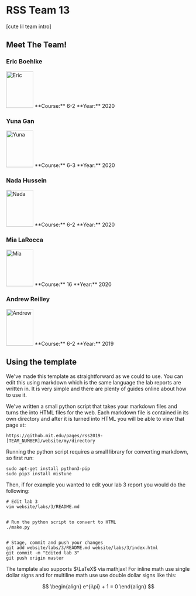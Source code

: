 # RSS Team 13

[cute lil team intro]

## Meet The Team!

### Eric Boehlke
<img src="https://drive.google.com/file/d/1zHgYd1Cu5A9lYqZvU-M3umE_TS851uiB/preview" alt="Eric" height="100" width="74">
**Course:** 6-2
**Year:** 2020

### Yuna Gan
<img src="https://drive.google.com/file/d/12f5LioGw4vNExfYozHTHZbiuAkTZoz0vpreview" alt="Yuna" height="100" width="74">
**Course:** 6-3
**Year:** 2020

### Nada Hussein
<img src="https://drive.google.com/file/d/1Hj7_pHrafliZA2RStTCo9KAMGFc6WUnG/preview" alt="Nada" height="100" width="74">
**Course:** 6-2
**Year:** 2020

### Mia LaRocca
<img src="https://drive.google.com/file/d/1IS6WAVeytnXESOZVFqu0P_aEtFHFLdt1preview" alt="Mia" height="100" width="74">
**Course:** 16
**Year:** 2020

### Andrew Reilley
<img src="https://drive.google.com/file/d/1OHYAbxKBRf0JzH6WcKUTVxda-Y2fEkdipreview" alt="Andrew" height="100" width="74">
**Course:** 6-2
**Year:** 2019


## Using the template

We've made this template as straightforward as we could to use.
You can edit this using markdown which is the same language the lab reports are written in.
It is very simple and there are plenty of guides online about how to use it.


We've written a small python script that takes your markdown files and turns the into HTML files for the web.
Each markdown file is contained in its own directory and after it is turned into HTML you will be able to view that page at:


    https://github.mit.edu/pages/rss2019-[TEAM_NUMBER]/website/my/directory


Running the python script requires a small library for converting markdown, so first run:


    sudo apt-get install python3-pip
    sudo pip3 install mistune


Then, if for example you wanted to edit your lab 3 report you would do the following:


    # Edit lab 3
    vim website/labs/3/README.md


    # Run the python script to convert to HTML
    ./make.py


    # Stage, commit and push your changes
    git add website/labs/3/README.md website/labs/3/index.html
    git commit -m "Edited lab 3"
    git push origin master


The template also supports $\LaTeX$ via mathjax! For inline math use single dollar signs  and for multiline math use use double dollar signs like this:

$$
\begin{align}
  e^{i\pi} + 1 = 0
\end{align}
$$
